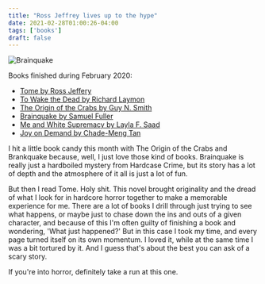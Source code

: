 ```yaml
---
title: "Ross Jeffrey lives up to the hype"
date: 2021-02-28T01:00:26-04:00
tags: ['books']
draft: false
---
```


![Brainquake](https://i.gr-assets.com/images/S/compressed.photo.goodreads.com/books/1392403134l/20809784.jpg)

Books finished during February 2020:

* [Tome by Ross Jeffery](https://www.goodreads.com/book/show/53061098-tome)
* [To Wake the Dead by Richard Laymon](https://www.goodreads.com/book/show/1053559.To_Wake_the_Dead)
* [The Origin of the Crabs by Guy N. Smith](https://www.goodreads.com/book/show/1862604.The_Origin_of_the_Crabs)
* [Brainquake by Samuel Fuller](https://www.goodreads.com/book/show/20809784-brainquake)
* [Me and White Supremacy by Layla F. Saad](https://www.goodreads.com/book/show/46002342-me-and-white-supremacy)
* [Joy on Demand by Chade-Meng Tan](https://www.goodreads.com/book/show/27189099-joy-on-demand)

I hit a little book candy this month with The Origin of the Crabs and Brankquake because, well, I just love those kind of books. Brainquake is really just a hardboiled mystery from Hardcase Crime, but its story has a lot of depth and the atmosphere of it all is just a lot of fun.

But then I read Tome. Holy shit. This novel brought originality and the dread of what I look for in hardcore horror together to make a memorable experience for me. There are a lot of books I drill through just trying to see what happens, or maybe just to chase down the ins and outs of a given character, and because of this I'm often guilty of finishing a book and wondering, 'What just happened?' But in this case I took my time, and every page turned itself on its own momentum. I loved it, while at the same time I was a bit tortured by it. And I guess that's about the best you can ask of a scary story. 

If you're into horror, definitely take a run at this one.